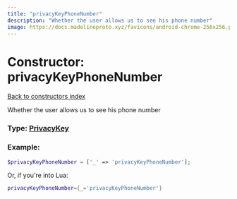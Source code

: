 ```yaml
---
title: "privacyKeyPhoneNumber"
description: "Whether the user allows us to see his phone number"
image: https://docs.madelineproto.xyz/favicons/android-chrome-256x256.png
---
```

# Constructor: privacyKeyPhoneNumber  
[Back to constructors index](index.md)



Whether the user allows us to see his phone number




### Type: [PrivacyKey](../types/PrivacyKey.md)


### Example:

```php
$privacyKeyPhoneNumber = ['_' => 'privacyKeyPhoneNumber'];
```  


Or, if you're into Lua:

```lua
privacyKeyPhoneNumber={_='privacyKeyPhoneNumber'}

```


